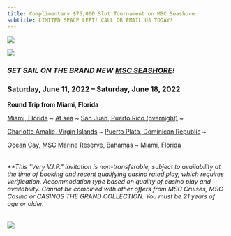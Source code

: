 ```yaml
---
title: Complimentary $75,000 Slot Tournament on MSC Seashore
subtitle: LIMITED SPACE LEFT! CALL OR EMAIL US TODAY!
---
```



![](/uploads/2022-05-24_14-02-43.png)

![](/uploads/ctgc-75k.png)

### *SET SAIL ON THE BRAND NEW [MSC SEASHORE](https://www.msccruisesusa.com/cruise/ships/msc-seashore)!*

### Saturday, June 11, 2022 – Saturday, June 18, 2022

**Round Trip from Miami, Florida**

[Miami, Florida](https://www.msccruisesusa.com/destination/ports/MIA) ~ [At sea](https://www.msccruisesusa.com/on-board/entertainment) ~ [San Juan, Puerto Rico (overnight)](https://www.msccruisesusa.com/cruise/destinations/caribbean/puerto-rico/san-juan) ~

[Charlotte Amalie, Virgin Islands](https://www.msccruisesusa.com/cruise/destinations/us-canada/united-states/charlotte-amalie) ~ [Puerto Plata, Dominican Republic](https://www.msccruisesusa.com/destination/ports/POP) ~

[Ocean Cay, MSC Marine Reserve, Bahamas](https://www.msccruisesusa.com/cruise/destinations/ocean-cay/bahamas/ocean-cay-msc-marine-reserve) ~ [Miami, Florida](https://www.msccruisesusa.com/destination/ports/MIA)

![]()

###### \*\*This "Very V.I.P." invitation is non-transferable, subject to availability at the time of booking and recent qualifying casino rated play, which requires verification. Accommodation type based on quality of casino play and availability. Cannot be combined with other offers from MSC Cruises, MSC Casino or CASINOS THE GRAND COLLECTION. You must be 21 years of age or older.  

![](/uploads/2021-msc-seashore-brand-new-ship-for-ctgc-website.jpg)